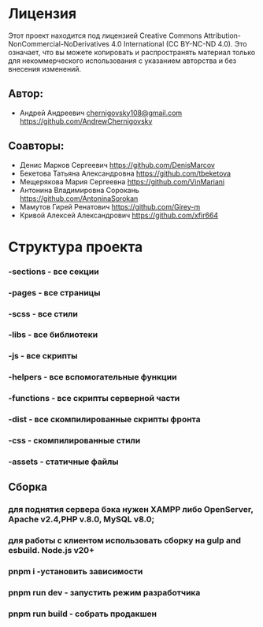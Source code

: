 # Лицензия

Этот проект находится под лицензией Creative Commons Attribution-NonCommercial-NoDerivatives 4.0 International (CC BY-NC-ND 4.0). Это означает, что вы можете копировать и распространять материал только для некоммерческого использования с указанием авторства и без внесения изменений.

## Автор: 
- Андрей Андреевич
chernigovsky108@gmail.com
https://github.com/AndrewChernigovsky

## Соавторы:
- Денис Марков Сергеевич
https://github.com/DenisMarcov
- Бекетова Татьяна Александровна
https://github.com/tbeketova
- Мещерякова Мария Сергеевна
https://github.com/VinMariani
- Антонина Владимировна Сорокань
https://github.com/AntoninaSorokan
- Мамутов Гирей Ренатович
https://github.com/Girey-m
- Кривой Алексей Александрович
https://github.com/xfir664

# Структура проекта
### -sections - все секции
### -pages - все страницы
### -scss - все стили
### -libs - все библиотеки
### -js - все скрипты
### -helpers - все вспомогательные функции
### -functions - все скрипты серверной части
### -dist - все скомпилированные скрипты фронта
### -css - скомпилированные стили
### -assets - статичные файлы

## Сборка
### для поднятия сервера бэка нужен XAMPP либо OpenServer, Apache v2.4,PHP v.8.0, MySQL v8.0;
### для работы с клиентом использовать сборку на gulp and esbuild. Node.js v20+ 
### pnpm i -установить зависимости
### pnpm run dev - запустить режим разработчика
### pnpm run build - собрать продакшен
